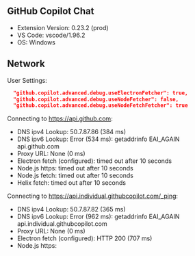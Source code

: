 ## GitHub Copilot Chat

- Extension Version: 0.23.2 (prod)
- VS Code: vscode/1.96.2
- OS: Windows

## Network

User Settings:

```json
  "github.copilot.advanced.debug.useElectronFetcher": true,
  "github.copilot.advanced.debug.useNodeFetcher": false,
  "github.copilot.advanced.debug.useNodeFetchFetcher": true
```

Connecting to https://api.github.com:

- DNS ipv4 Lookup: 50.7.87.86 (384 ms)
- DNS ipv6 Lookup: Error (534 ms): getaddrinfo EAI_AGAIN api.github.com
- Proxy URL: None (0 ms)
- Electron fetch (configured):
  timed out after 10 seconds
- Node.js https:
  timed out after 10 seconds
- Node.js fetch:
  timed out after 10 seconds
- Helix fetch:
  timed out after 10 seconds

Connecting to https://api.individual.githubcopilot.com/_ping:

- DNS ipv4 Lookup: 50.7.87.82 (365 ms)
- DNS ipv6 Lookup: Error (962 ms): getaddrinfo EAI_AGAIN api.individual.githubcopilot.com
- Proxy URL: None (0 ms)
- Electron fetch (configured): HTTP 200 (707 ms)
- Node.js https:

